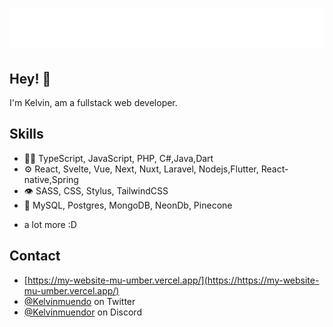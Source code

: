 <h1 align="center">
  <img src="name.svg" alt="Kelvin Muendo" />
</h1>

## Hey! 👋
I'm Kelvin, am a fullstack web developer.

## Skills
- 👨‍💻 TypeScript, JavaScript, PHP, C#,Java,Dart
- ⚙️ React, Svelte, Vue, Next, Nuxt, Laravel, Nodejs,Flutter, React-native,Spring
- 👁️ SASS, CSS, Stylus, TailwindCSS
- 💽 MySQL, Postgres, MongoDB, NeonDb, Pinecone
+ a lot more :D

## Contact
- [https://my-website-mu-umber.vercel.app/](https://https://my-website-mu-umber.vercel.app/)
- [@Kelvinmuendo](https://twitter.com/kelvinmuendo) on Twitter
- [@Kelvinmuendor](./) on Discord
